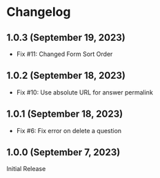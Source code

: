 Changelog
=========

1.0.3 (September 19, 2023)
--------------------------
- Fix #11: Changed Form Sort Order

1.0.2 (September 18, 2023)
--------------------------
- Fix #10: Use absolute URL for answer permalink

1.0.1 (September 18, 2023)
--------------------------
- Fix #6: Fix error on delete a question

1.0.0 (September 7, 2023)
-------------------------

Initial Release
